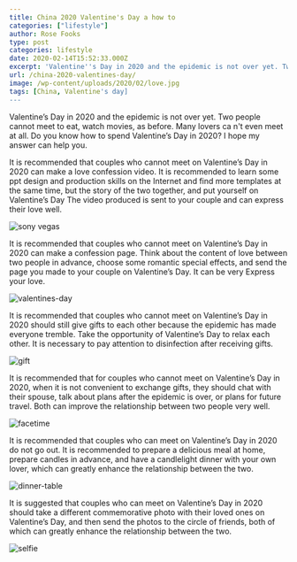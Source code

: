 ```yaml
---
title: China 2020 Valentine's Day a how to
categories: ["lifestyle"]
author: Rose Fooks
type: post
categories: lifestyle
date: 2020-02-14T15:52:33.000Z
excerpt: 'Valentine''s Day in 2020 and the epidemic is not over yet. Two people cannot meet to eat, watch movies, as before.'
url: /china-2020-valentines-day/
image: /wp-content/uploads/2020/02/love.jpg
tags: [China, Valentine's day]
---
```


Valentine’s Day in 2020 and the epidemic is not over yet. Two people cannot meet to eat, watch movies, as before. Many lovers ca n't even meet at all. Do you know how to spend Valentine’s Day in 2020? I hope my answer can help you.

It is recommended that couples who cannot meet on Valentine’s Day in 2020 can make a love confession video. It is recommended to learn some ppt design and production skills on the Internet and find more templates at the same time, but the story of the two together, and put yourself on Valentine’s Day The video produced is sent to your couple and can express their love well.

![sony vegas](/wp-content/uploads/2020/02/sony-vegas-300x188.jpg)

It is recommended that couples who cannot meet on Valentine’s Day in 2020 can make a confession page. Think about the content of love between two people in advance, choose some romantic special effects, and send the page you made to your couple on Valentine’s Day. It can be very Express your love.

![valentines-day](/wp-content/uploads/2020/02/valentines-day-300x169.jpg)

It is recommended that couples who cannot meet on Valentine’s Day in 2020 should still give gifts to each other because the epidemic has made everyone tremble. Take the opportunity of Valentine’s Day to relax each other. It is necessary to pay attention to disinfection after receiving gifts.

![gift](/wp-content/uploads/2020/02/gift-300x200.jpg)

It is recommended that for couples who cannot meet on Valentine’s Day in 2020, when it is not convenient to exchange gifts, they should chat with their spouse, talk about plans after the epidemic is over, or plans for future travel. Both can improve the relationship between two people very well.

![facetime](/wp-content/uploads/2020/02/facetime-300x193.jpg)

It is recommended that couples who can meet on Valentine’s Day in 2020 do not go out. It is recommended to prepare a delicious meal at home, prepare candles in advance, and have a candlelight dinner with your own lover, which can greatly enhance the relationship between the two.

![dinner-table](/wp-content/uploads/2020/02/dinner-table-300x200.jpg)

It is suggested that couples who can meet on Valentine’s Day in 2020 should take a different commemorative photo with their loved ones on Valentine’s Day, and then send the photos to the circle of friends, both of which can greatly enhance the relationship between the two.

![selfie](/wp-content/uploads/2020/02/photography-677579_960_720-300x200.jpg)
